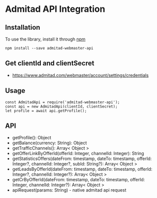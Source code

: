 # Admitad API Integration

## Installation

To use the library, install it through [npm](https://npmjs.com)

```shell
npm install --save admitad-webmaster-api
```

## Get clientId and clientSecret
* https://www.admitad.com/webmaster/account/settings/credentials

## Usage
    const AdmitadApi = require('admitad-webmaster-api');
    const api = new AdmitadApi(clientId, clientSecret);
    let profile = await api.getProfile();

## API
* getProfile(): Object
* getBalance(currency: String): Object
* getTrafficChannels(): Array< Object >
* getOfferLinkByOfferId(offerId: Integer, channelId: Integer): String
* getStatisticsOffers(dateFrom: timestamp, dateTo: timestamp, offerId: Integer?, channelId: Integer?, subId: String?): Array< Object >
* getLeadsByOfferId(dateFrom: timestamp, dateTo: timestamp, offerId: Integer?, channelId: Integer?): Array< Object >
* getCrByOfferId(dateFrom: timestamp, dateTo: timestamp, offerId: Integer, channelId: Integer?): Array< Object >
* apiRequest(params: String) - native admitad api request